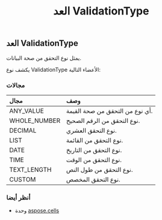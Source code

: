 ﻿---
title: العد ValidationType
second_title: Aspose.Cells for Python via .NET API المراجع
description:
type: docs
weight: 2640
url: /ar/python-net/aspose.cells/validationtype/
is_root: false
---
##  العد ValidationType
يمثل نوع التحقق من صحة البيانات.



يكشف نوع ValidationType الأعضاء التالية:

###  مجالات
| مجال| وصف|
| :- | :- |
| ANY_VALUE | أي نوع من التحقق من صحة القيمة.|
| WHOLE_NUMBER | نوع التحقق من الرقم الصحيح.|
| DECIMAL | نوع التحقق العشري.|
| LIST | نوع التحقق من القائمة.|
| DATE | نوع التحقق من التاريخ.|
| TIME | نوع التحقق من الوقت.|
| TEXT_LENGTH | نوع التحقق من طول النص.|
| CUSTOM | نوع التحقق المخصص.|



###  أنظر أيضا
* وحدة [aspose.cells](..)
